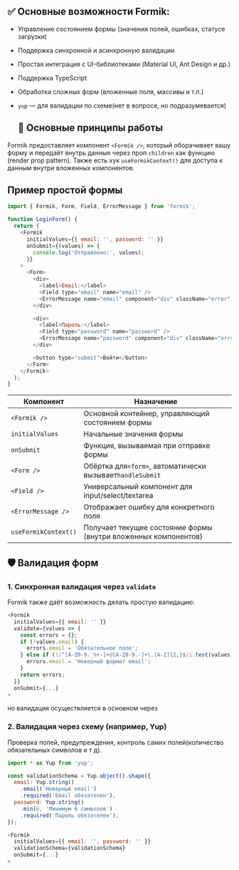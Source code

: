 ## ✅ Основные возможности Formik:

- Управление состоянием формы (значения полей, ошибках, статусе загрузки)
- Поддержка синхронной и асинхронную валидации
- Простая интеграция с UI-библиотеками (Material UI, Ant Design и др.)
- Поддержка TypeScript
- Обработка сложных форм (вложенные поля, массивы и т.п.)
  
- `yup` — для валидации по схеме(нет в вопросе, но подразумевается)
  
  ## 🔁 Основные принципы работы

Formik предоставляет компонент `<Formik />`, который оборачивает вашу форму и передаёт внутрь данные через проп `children` как функцию (render prop pattern). Также есть хук `useFormikContext()` для доступа к данным внутри вложенных компонентов.
## Пример простой формы

```js
import { Formik, Form, Field, ErrorMessage } from 'formik';

function LoginForm() {
  return (
    <Formik
      initialValues={{ email: '', password: '' }}
      onSubmit={(values) => {
        console.log('Отправлено:', values);
      }}
    >
      <Form>
        <div>
          <label>Email:</label>
          <Field type="email" name="email" />
          <ErrorMessage name="email" component="div" className="error" />
        </div>

        <div>
          <label>Пароль:</label>
          <Field type="password" name="password" />
          <ErrorMessage name="password" component="div" className="error" />
        </div>

        <button type="submit">Войти</button>
      </Form>
    </Formik>
  );
}
```

| Компонент            |  Назначение                                                     |
| -------------------- | --------------------------------------------------------------- |
| `<Formik />`         | Основной контейнер, управляющий состоянием формы                |
| `initialValues`      | Начальные значения формы                                        |
| `onSubmit`           | Функция, вызываемая при отправке формы                          |
| `<Form />`           | Обёртка для`<form>`, автоматически вызывает`handleSubmit`       |
| `<Field />`          | Универсальный компонент для input/select/textarea               |
| `<ErrorMessage />`   | Отображает ошибку для конкретного поля                          |
| `useFormikContext()` | Получает текущее состояние формы (внутри вложенных компонентов) |
## 🛡 Валидация форм

### 1. Синхронная валидация через `validate`

Formik также даёт возможность делать простую валидацию:

```js
<Formik
  initialValues={{ email: '' }}
  validate={values => {
    const errors = {};
    if (!values.email) {
      errors.email = 'Обязательное поле';
    } else if (!/^[A-Z0-9._%+-]+@[A-Z0-9.-]+\.[A-Z]{2,}$/i.test(values.email)) {
      errors.email = 'Неверный формат email';
    }
    return errors;
  }}
  onSubmit={...}
>
```

но валидация осуществляется в основном через
### 2. Валидация через схему (например, Yup)
Проверка полей, предупреждения, контроль самих полей(количество обязательных символов и т д).
```js
import * as Yup from 'yup';

const validationSchema = Yup.object().shape({
  email: Yup.string()
    .email('Неверный email')
    .required('Email обязателен'),
  password: Yup.string()
    .min(6, 'Минимум 6 символов')
    .required('Пароль обязателен'),
});

<Formik
  initialValues={{ email: '', password: '' }}
  validationSchema={validationSchema}
  onSubmit={...}
>
```

